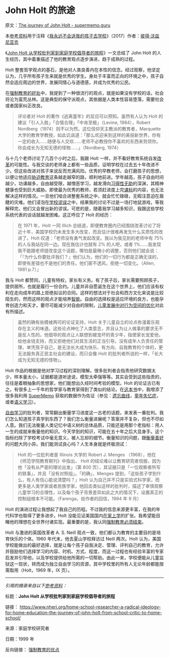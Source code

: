 # John Holt 的旅途

原文：[The journey of John Holt - supermemo.guru](https://supermemo.guru/wiki/The_journey_of_John_Holt)

本[参考资料](https://supermemo.guru/wiki/References)用于注释《[我永远不会送我的孩子去学校](https://supermemo.guru/wiki/Problem_of_Schooling)》（2017）作者：[彼得·沃兹尼亚克](https://supermemo.guru/wiki/Piotr_Wozniak)

《[John Holt 从学校批判家到家庭学校倡导者的旅程](https://www.nheri.org/home-school-researcher-a-radical-ideology-for-home-education-the-journey-of-john-holt-from-school-critic-to-home-school/)》一文总结了 John Holt 的人生经历，其中着重描述了他的教育观点逐步演进，趋于成熟的过程。

Holt 整套哲学观点的基石，是他对人类良善内在本性的信念。经过观察，他坚定认为，几乎所有孩子生来就是优秀的学生。身处于丰富而正向的环境之中，孩子自然会适应周边的世界，发展同情心与道德感，并成为优秀的公民。

在[强制教育的好处](https://supermemo.guru/wiki/Advantages_of_compulsory_education)中，我提到了一种很流行的观点，就是如果没有学校的话，社会将沦为蛮荒丛林。这是典型的保守派观点，其依据是人类本性容易堕落，需要社会或者国家纠正改良。

> 评论者对 Holt 的著作《逃离童年》的反应可以预知。虽然有人认为 Holt 的建议「引人入胜」「合情合理」「中肯至极」（Levine, 1984），Robert Nordberg（1974）则不以为然。这位信仰天主教派的教育者，Marquette 大学的教育学教授，如此讥讽道：「那么欢迎来到这样的美丽新世界，你有一定的收入……随便与人交欢……老师不必教授你不喜欢的东西来劳烦你。你会成长为无知无德的怪物……」（Nordberg, 1974）

与十几个老师讨论了几百个小时之后，我跟 Holt 一样，并不看好教育系统自发[改革](https://supermemo.guru/wiki/Reform)的可能性。与我交谈的老师身上都有一些品质，证明学校在过去五十年改进不少。但这些改进对孩子来说反而充满风险。优秀的早教老师，会打磨孩子的思想，以便让他适应[胁迫教育](https://supermemo.guru/wiki/Coercion_in_learning)这条越走越窄的路，顺利地前进。学年越高，孩子自由时间越少，功课越多，自由越受限，越憎恶学习，越发滑向[习得性无助](https://supermemo.guru/wiki/Learned_helplessnes)的深渊，其精神健康也受到巨大威胁。即使最为优秀的教师，若须赶进度上完[课标](https://supermemo.guru/wiki/Curriculum)的内容，也无法解决这样的情况。一旦他们啮合进整套系统之中，就会忙忙碌碌，无暇注意迫在眉睫的灾难。他们浸泡在[学校谬误](https://supermemo.guru/wiki/Mythology_that_keeps_the_archaic_school_system_alive)之中，结果我的讨论不过是一场打地鼠游戏，等我解释完，他们又会冒出新的谬误。可悲的是，随着我学习越多知识，我跟这些学校系统代表的谈话就越发困难。这正呼应了 Holt 的经历：

> 在 1971 年，Holt 一同 Illich 总结道，即便教育圈内已经围绕改革讨论了将近十年，美国学校仍未发生多大改变，而且估计很难再发生什么实质性的改进了。Holt 叹道：「老师没有勇气发起改变。我以为我见到的老师中有 75% 的人与我站在同一边。现在我估计也就有 2% 的人吧，或者 1%……我发现我不能跟老师提改变这个话题，哪怕是最微小的调整，否则他们就会说：「『为什么你要批评我们？』他们认为，他们的一切行为都是正确无误的，即使有差错也不是他们的责任。他们密不透风，拒绝一切变化。（Allen, 1981 p.7）」

我与 Holt 都赞同，儿童有特权，家长有义务。有了孩子后，家长需要照顾孩子，提供居所，也就是履行一份合约。儿童并非自愿诞生在这个世界上，他们应该有权利在走向成年的路上拒绝拟议的合同。这样的想法对于社会和西方文化来说是比较陌生的，然而这样的观点才能培养[智能](https://supermemo.guru/wiki/Intelligence)。自由的选择权是适应环境的良方，也能孕育创造力和天才。要尽可能减少对自由的限制，[儿童发展中对行为空间的优化](https://supermemo.guru/wiki/Optimization_of_behavioral_spaces_in_development)对此有所描述。

> 虽然的确有些模棱两可的论证支持，Holt 关于儿童自立的论点弥漫着乐观存在主义的味道。这些论点神化了人类意志，并且认为让人做事的要求无不是反人性的。他倡导的观点让人联想到被宠坏的青少年，指使家长宠爱他，给他金钱支持，而又拒绝他们对其生活的正当引导。没有成年人负责任的管理，单凭孩子自己，是无法长大成为快乐、有方向、自我教育的个体的，更无法服务真正民主社会的建设，而只会像 Holt 的批判者所说的一样，「长大成为无知无德的怪物」。

Holt 作品的根据是他对学习过程的深刻理解。很多批判者会指责他研究数据太少，样本量太小，证据都是道听途说，模型太牵强等等。其实会受到这些指责的，往往是着眼抽象的思想家，他们能想出久经时间考验的模型。Holt 的论证古已有之。有很多上一千年的哲学家与教育家得到了类似的结论。在[这本书](https://supermemo.guru/wiki/Problem_of_schooling)中，我增添了很多我利用 [SuperMemo](https://supermemo.guru/wiki/SuperMemo) 获取的数据作为佐证（参见：[遗忘曲线](https://supermemo.guru/wiki/Forgetting_curve)，[童年失忆症](https://supermemo.guru/wiki/Childhood_amnesia)，或者[语义学习](https://supermemo.guru/wiki/Semantic_learning)）。

[自由学习](https://supermemo.guru/wiki/Free_learning)的批判者，常常翻出衡量学习进度这一古老的话题，来发表一番批判。我们怎么知道孩子真学到东西了？我们怎么衡量进展呢？答案并不复杂，但也不尽如人意。我们无法衡量人类记忆中语义树的总体品质，只能还是用那个老指标：用人一生的成就来衡量他的知识。今天学到的知识，可能在五十年之后大显身手。这个指标扫除了学校考试中毫无意义，被人忘却的细节。衡量知识的问题，跟[衡量善好](https://supermemo.guru/wiki/Goodness_of_knowledge)的问题大同小异。我们能测试良心吗？人生本身就是终极测试：

> Holt 的一位批判者是 Illinois 大学的 Robert J. Menges （1968），他在《师范学院教育期刊》中指出， Holt 的结论难以让教育研究者信服，因为他「没有从严密的理论出发」（第 800 页），其证据只是「一位观察者所写的轶事」，并且「没有对照组」。「的确」，Menges 提到，「这些孩子学到什么，有人有信心能说清楚吗？」Holt 认为自己并不只是实验式科学家，而更多是人类学家或者民族学家，他回击类似这样的批判时，描述了审慎观察儿童学习的合理性，以及每个孩子背景差异如此之大的情况下，设置真正的控制组根本不可能。（Farenga，给作者的回信，1994 年 9 月）

Holt 的演进过程让我想起了我自己的历程。不过我的信息来源更丰富，在我的年代科学也取得了更多进步。Holt 没能见证美国国内[在家上学](https://supermemo.guru/wiki/Homeschooling)的扩张。我希望能目睹他的理想在全世界付诸实现。最重要的是，我认同[强制教育必须结束](https://supermemo.guru/wiki/Compulsory_education_must_end)。

Holt 与激进的英国改革者 A. S. Neill 观点一致，他们都认为教育的主要目的是培育快乐的个体。1960 年代末，他去夏山学校拜访过 Neill 两次。Holt 认为，美国学校能做出的最好选择，就是让每个孩子自我决定、管理、评判自己的教育，允许并鼓励他们选择学习的内容、时机、方式、程度，而这一过程也有经验丰富的专家启发并引导他，以及学校提供给他所需的一切帮助。由此一来，学校便能从儿童监狱这一现状，转而成为独立自由学习的资源，其中学校里的所有人无论年龄都能按需取用（Holt，1969 年，IX 页）。

-----

*引用的摘录来自以下[参考资料](https://supermemo.guru/wiki/References)：*

标题：**John Holt 从学校批判家到家庭学校倡导者的旅程**

链接： https://www.nheri.org/home-school-researcher-a-radical-ideology-for-home-education-the-journey-of-john-holt-from-school-critic-to-home-school/

来源：家庭学校研究者

日期：1999 年

反向链接： [强制教育的优点](https://supermemo.guru/wiki/Advantages_of_compulsory_education)